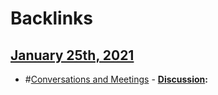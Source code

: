 
# Backlinks
## [January 25th, 2021](<January 25th, 2021.md>)
- #[Conversations and Meetings](<Conversations and Meetings.md>)
        - **[Discussion](<Discussion.md>):**

